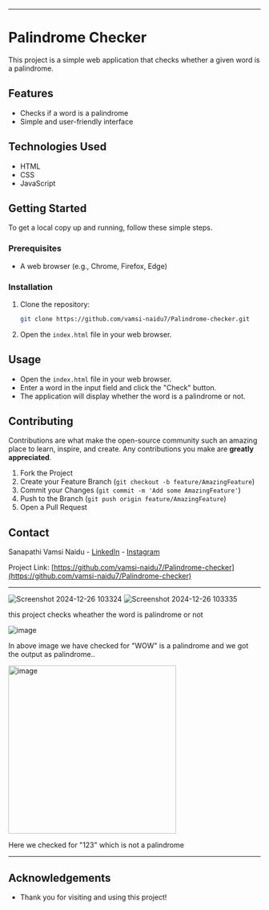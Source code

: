 
---

# Palindrome Checker

This project is a simple web application that checks whether a given word is a palindrome.

## Features
- Checks if a word is a palindrome
- Simple and user-friendly interface

## Technologies Used
- HTML
- CSS
- JavaScript

## Getting Started
To get a local copy up and running, follow these simple steps.

### Prerequisites
- A web browser (e.g., Chrome, Firefox, Edge)

### Installation
1. Clone the repository:
   ```sh
   git clone https://github.com/vamsi-naidu7/Palindrome-checker.git
   ```
2. Open the `index.html` file in your web browser.

## Usage
- Open the `index.html` file in your web browser.
- Enter a word in the input field and click the "Check" button.
- The application will display whether the word is a palindrome or not.

## Contributing
Contributions are what make the open-source community such an amazing place to learn, inspire, and create. Any contributions you make are **greatly appreciated**.

1. Fork the Project
2. Create your Feature Branch (`git checkout -b feature/AmazingFeature`)
3. Commit your Changes (`git commit -m 'Add some AmazingFeature'`)
4. Push to the Branch (`git push origin feature/AmazingFeature`)
5. Open a Pull Request

## Contact
Sanapathi Vamsi Naidu - [LinkedIn](https://www.linkedin.com/in/sanapathi-vamsi-naidu-471538297) - [Instagram](https://www.instagram.com/vamsi_naidu__7)

Project Link: [https://github.com/vamsi-naidu7/Palindrome-checker](https://github.com/vamsi-naidu7/Palindrome-checker)



---
![Screenshot 2024-12-26 103324](https://github.com/user-attachments/assets/1f3941e4-87c9-4b50-9230-94341f7282e4)
![Screenshot 2024-12-26 103335](https://github.com/user-attachments/assets/f91baea4-178e-4cb9-bd6e-cd57885bb3f0)

this project checks wheather the word is palindrome or not

![image](https://github.com/user-attachments/assets/17d49afb-b34c-4a2a-823a-cee3e3489023)

In above image we have checked for "WOW" is a palindrome and we got the output as palindrome..

<img width="335" alt="image" src="https://github.com/user-attachments/assets/76fbd561-b763-4951-b5f5-1f69053e0b0c" />

Here we checked for "123" which is not a palindrome

---
## Acknowledgements
- Thank you for visiting and using this project!
